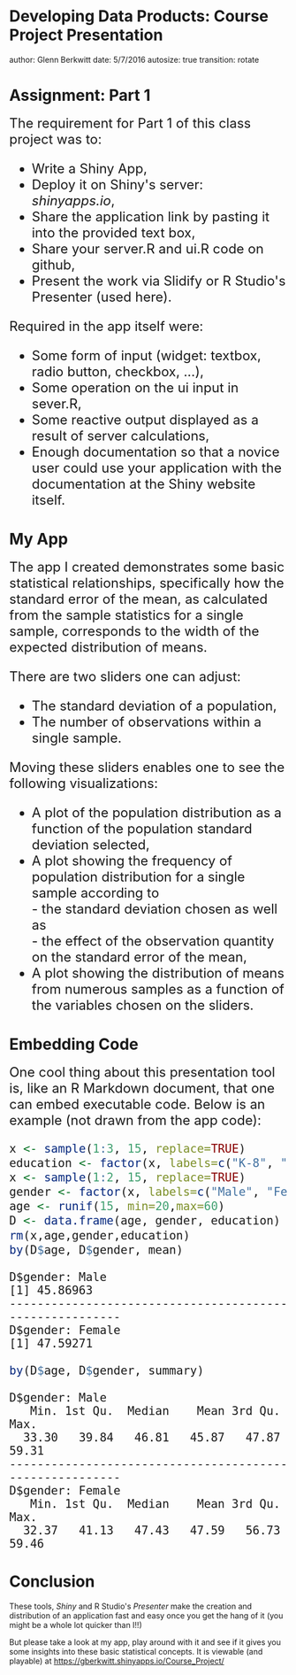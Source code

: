 Developing Data Products: Course Project Presentation
========================================================
author: Glenn Berkwitt
date: 5/7/2016
autosize: true
transition: rotate

Assignment: Part 1
========================================================
<font size="5">
The requirement for Part 1 of this class project was to:

- Write a Shiny App,
- Deploy it on Shiny's server: *shinyapps.io*,
- Share the application link by pasting it into the provided text box,
- Share your server.R and ui.R code on github,
- Present the work via Slidify or R Studio's Presenter (used here).

Required in the app itself were:
- Some form of input (widget: textbox, radio button, checkbox, ...),  
- Some operation on the ui input in sever.R,  
- Some reactive output displayed as a result of server calculations,  
- Enough documentation so that a novice user could use your application with the documentation at the Shiny website itself.

</font>

My App
===
<font size="5">
The app I created demonstrates some basic statistical relationships, specifically how the standard error of the mean, as calculated from the sample statistics for a single sample, corresponds to the width of the expected distribution of means. 

There are two sliders one can adjust:  

- The standard deviation of a population,  
- The number of observations within a single sample.  


Moving these sliders enables one to see the following visualizations:  

- A plot of the population distribution as a function of the population standard deviation selected,  
- A plot showing the frequency of population distribution for a single sample according to  
        - the standard deviation chosen as well as  
        - the effect of the observation quantity on the standard error of the mean,  
- A plot showing the distribution of means from numerous samples as a function of the variables chosen on the sliders.

</font>

Embedding Code
========================================================
<font size="5">
One cool thing about this presentation tool is, like an R Markdown document, that one can embed executable code. Below is an example (not drawn from the app code):


```r
x <- sample(1:3, 15, replace=TRUE)
education <- factor(x, labels=c("K-8", "High School", "College"))
x <- sample(1:2, 15, replace=TRUE)
gender <- factor(x, labels=c("Male", "Female"))
age <- runif(15, min=20,max=60)
D <- data.frame(age, gender, education)
rm(x,age,gender,education)
by(D$age, D$gender, mean)
```

```
D$gender: Male
[1] 45.86963
-------------------------------------------------------- 
D$gender: Female
[1] 47.59271
```

```r
by(D$age, D$gender, summary)
```

```
D$gender: Male
   Min. 1st Qu.  Median    Mean 3rd Qu.    Max. 
  33.30   39.84   46.81   45.87   47.87   59.31 
-------------------------------------------------------- 
D$gender: Female
   Min. 1st Qu.  Median    Mean 3rd Qu.    Max. 
  32.37   41.13   47.43   47.59   56.73   59.46 
```

</font>

Conclusion
========================================================
These tools, *Shiny* and R Studio's *Presenter* make the creation and distribution of an application fast and easy once you get the hang of it (you might be a whole lot quicker than I!!)

But please take a look at my app, play around with it and see if it gives you some insights into these basic statistical concepts.  It is viewable (and playable) at  https://gberkwitt.shinyapps.io/Course_Project/
